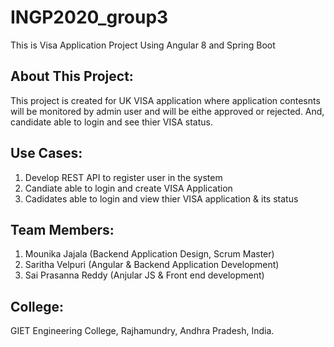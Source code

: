 # INGP2020_group3

This is Visa Application Project Using Angular 8 and Spring Boot

About This Project:
------------------
This  project is created for UK VISA application where application contesnts will be monitored by admin user and will be eithe approved or rejected.
And, candidate able to login and see thier VISA status.

Use Cases:
---------
1. Develop REST API to register user in the system
2. Candiate able to login and create VISA Application 
3. Cadidates able to login and view thier VISA application & its status

Team Members:
-------------
1. Mounika Jajala (Backend Application Design, Scrum Master)
2. Saritha Velpuri (Angular & Backend Application Development)
3. Sai Prasanna Reddy (Anjular JS & Front end development)

College:
-------
GIET Engineering College, Rajhamundry, Andhra Pradesh, India.
